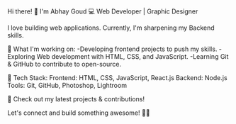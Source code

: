 Hi there! 👋 I'm Abhay Goud
💻 Web Developer | Graphic Designer

I love building web applications. Currently, I'm sharpening my Backend skills.

🚀 What I'm working on:
-Developing frontend projects to push my skills.
-Exploring Web development with HTML, CSS, and JavaScript.
-Learning Git & GitHub to contribute to open-source.

🔧 Tech Stack:
Frontend: HTML, CSS, JavaScript, React.js
Backend: Node.js
Tools: Git, GitHub, Photoshop, Lightroom

📌 Check out my latest projects & contributions!

Let's connect and build something awesome! 🚀✨
